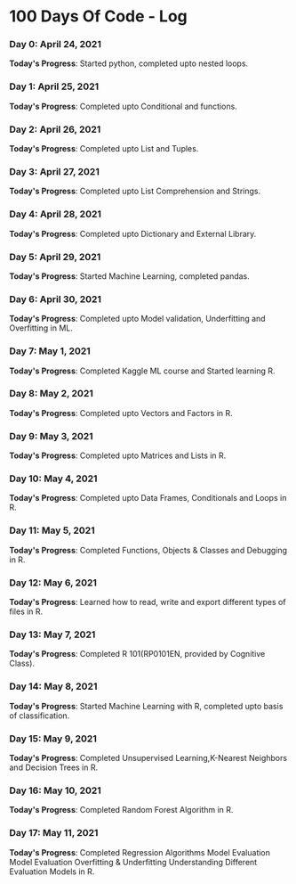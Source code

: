 # 100 Days Of Code - Log

### Day 0: April 24, 2021

**Today's Progress**: Started python, completed upto nested loops.


### Day 1: April 25, 2021

**Today's Progress**: Completed upto Conditional and functions.

### Day 2: April 26, 2021

**Today's Progress**: Completed upto List and Tuples.

### Day 3: April 27, 2021

**Today's Progress**: Completed upto List Comprehension and Strings.

### Day 4: April 28, 2021

**Today's Progress**: Completed upto Dictionary and External Library.

### Day 5: April 29, 2021

**Today's Progress**: Started Machine Learning, completed pandas.

### Day 6: April 30, 2021

**Today's Progress**: Completed upto Model validation, Underfitting and Overfitting in ML.

### Day 7: May 1, 2021

**Today's Progress**: Completed Kaggle ML course and Started learning R.

### Day 8: May 2, 2021

**Today's Progress**: Completed upto Vectors and Factors in R.

### Day 9: May 3, 2021

**Today's Progress**: Completed upto Matrices and Lists in R.

### Day 10: May 4, 2021

**Today's Progress**: Completed upto Data Frames, Conditionals and Loops in R.

### Day 11: May 5, 2021

**Today's Progress**: Completed Functions, Objects & Classes and Debugging in R.

### Day 12: May 6, 2021

**Today's Progress**: Learned how to read, write and export different types of files in R.

### Day 13: May 7, 2021

**Today's Progress**: Completed R 101(RP0101EN, provided by Cognitive Class).

### Day 14: May 8, 2021

**Today's Progress**: Started Machine Learning with R, completed upto basis of classification.

### Day 15: May 9, 2021

**Today's Progress**: Completed Unsupervised Learning,K-Nearest Neighbors and Decision Trees in R.

### Day 16: May 10, 2021

**Today's Progress**: Completed Random Forest Algorithm in R.

### Day 17: May 11, 2021

**Today's Progress**: Completed Regression Algorithms Model Evaluation Model Evaluation Overfitting & Underfitting Understanding Different Evaluation Models in R.

